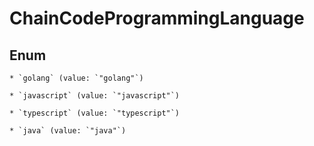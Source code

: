 
# ChainCodeProgrammingLanguage

## Enum


    * `golang` (value: `"golang"`)

    * `javascript` (value: `"javascript"`)

    * `typescript` (value: `"typescript"`)

    * `java` (value: `"java"`)



